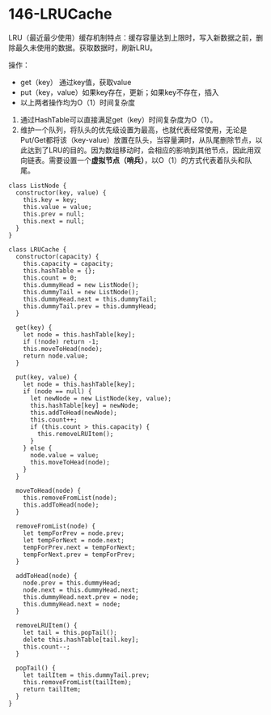 # 146-LRUCache

LRU（最近最少使用）缓存机制特点：缓存容量达到上限时，写入新数据之前，删除最久未使用的数据。获取数据时，刷新LRU。

操作：

+ get（key） 通过key值，获取value
+ put（key，value）如果key存在，更新；如果key不存在，插入
+ 以上两者操作均为O（1）时间复杂度



1. 通过HashTable可以直接满足get（key）时间复杂度为O（1）。
2. 维护一个队列，将队头的优先级设置为最高，也就代表经常使用，无论是Put/Get都将该（key-value）放置在队头，当容量满时，从队尾删除节点，以此达到了LRU的目的。因为数组移动时，会相应的影响到其他节点，因此用双向链表。需要设置一个**虚拟节点（哨兵）**，以O（1）的方式代表着队头和队尾。

```
class ListNode {
  constructor(key, value) {
    this.key = key;
    this.value = value;
    this.prev = null;
    this.next = null;
  }
}

class LRUCache {
  constructor(capacity) {
    this.capacity = capacity;
    this.hashTable = {};
    this.count = 0;
    this.dummyHead = new ListNode();
    this.dummyTail = new ListNode();
    this.dummyHead.next = this.dummyTail;
    this.dummyTail.prev = this.dummyHead;
  }

  get(key) {
    let node = this.hashTable[key];
    if (!node) return -1;
    this.moveToHead(node);
    return node.value;
  }

  put(key, value) {
    let node = this.hashTable[key];
    if (node == null) {
      let newNode = new ListNode(key, value);
      this.hashTable[key] = newNode;
      this.addToHead(newNode);
      this.count++;
      if (this.count > this.capacity) {
        this.removeLRUItem();
      }
    } else {
      node.value = value;
      this.moveToHead(node);
    }
  }

  moveToHead(node) {
    this.removeFromList(node);
    this.addToHead(node);
  }

  removeFromList(node) {
    let tempForPrev = node.prev;
    let tempForNext = node.next;
    tempForPrev.next = tempForNext;
    tempForNext.prev = tempForPrev;
  }

  addToHead(node) {
    node.prev = this.dummyHead;
    node.next = this.dummyHead.next;
    this.dummyHead.next.prev = node;
    this.dummyHead.next = node;
  }

  removeLRUItem() {
    let tail = this.popTail();
    delete this.hashTable[tail.key];
    this.count--;
  }

  popTail() {
    let tailItem = this.dummyTail.prev;
    this.removeFromList(tailItem);
    return tailItem;
  }
}

```


